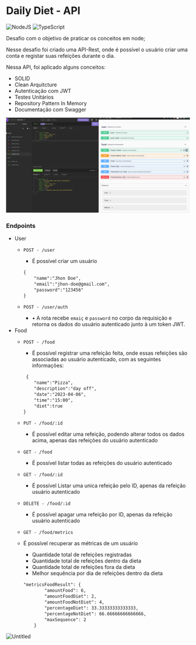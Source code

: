 # Daily Diet - API
![NodeJS](https://img.shields.io/badge/node.js-6DA55F?style=for-the-badge&logo=node.js&logoColor=white)  ![TypeScript](https://img.shields.io/badge/typescript-%23007ACC.svg?style=for-the-badge&logo=typescript&logoColor=white)

Desafio com o objetivo de praticar os conceitos em node;

Nesse desafio foi criado uma API-Rest, onde é possível o usuário criar uma conta e registar suas refeições durante o dia. 

Nessa API, foi aplicado alguns conceitos:

- SOLID
- Clean Arquitcture
- Autenticação com JWT
- Testes Unitários
- Repository Pattern In Memory
- Documentação com Swagger

![Untitled.png](documentation.png)

### Endpoints

- User
    - `POST - /user`
        - É possível criar um usuário
        
        ```tsx
        {
        	"name":"Jhon Doe",
        	"email":"jhon-doe@gmail.com",
        	"password":"123456"
        }
        ```
        
    - `POST - /user/auth`
        - • A rota recebe `emaiç` e `password` no corpo da requisição e retorna os dados do usuário autenticado junto à um token JWT.
- Food
    - `POST - /food`
        - É possível registrar uma refeição feita, onde essas refeições são associadas ao usuário autenticado, com as seguintes informações:
        
        ```tsx
         {
        	"name":"Pizza",
        	"description":"day off",
        	"date":"2023-04-06",
        	"time":"15:00",
        	"diet":true
        }
        ```
        
    - `PUT - /food/:id`
        - É possível editar uma refeição, podendo alterar todos os dados acima, apenas das refeições do usuário autenticado
    - `GET - /food`
        - É possível listar todas as refeições do usuário autenticado
    - `GET - /food/:id`
        - É possível Listar uma unica refeição pelo ID, apenas da refeição usuário autenticado
    - `DELETE - /food/:id`
        - É possível apagar uma refeição por ID, apenas da refeição usuário autenticado
    - `GET - /food/metrics`
    - É possível recuperar as métricas de um usuário
        - Quantidade total de refeições	registradas
        - Quantidade total de refeições	dentro da dieta
        - Quantidade total de refeições	fora da dieta
        - Melhor sequência por dia de	refeições dentro da dieta
        
        ```tsx
        "metricsFoodResult": {
        		"amountFood": 6,
        		"amountFoodDiet": 2,
        		"amountFoodNotDiet": 4,
        		"percentageDiet": 33.33333333333333,
        		"percentageNotDiet": 66.66666666666666,
        		"maxSequence": 2
        	}
        ```
        

![Untitled](Daily%20Diet%20-%20API%2008abac65fc254dfe80631cbb066630cd/Untitled.png)
